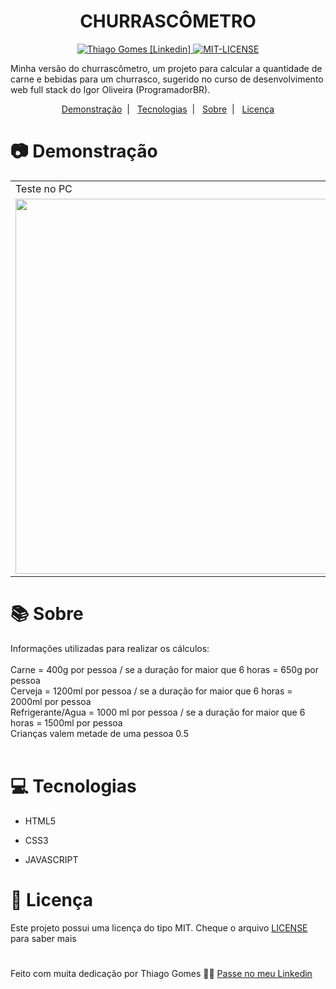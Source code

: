 <h1 align="center">
   CHURRASCÔMETRO
</h1>

<p align="center">
    <a href="https://www.linkedin.com/in/thiago-gomes-165ab722b/" >
   <img alt="Thiago Gomes [Linkedin]" src="https://img.shields.io/badge/-ThiagoGomes-db6c03?style=flat&logo=Linkedin&logoColor=white"/>
   </a>
   <a href="https://github.com/thgomes1/churrascometro/blob/main/LICENSE" >
   <img alt="MIT-LICENSE" src="https://img.shields.io/github/license/thgomes1/churrascometro?color=rgb%28219%2C%20108%2C%203%29"/>
   </a>
</p>

<p>
Minha versão do churrascômetro, um projeto para calcular a quantidade de carne e bebidas para um churrasco, sugerido no curso de desenvolvimento web full stack do Igor Oliveira (ProgramadorBR).
</p>

<p align="center">
  <a href="#camera-demonstração">Demonstração</a>&nbsp;&nbsp;|&nbsp;&nbsp;
  <a href="#computer-tecnologias">Tecnologias</a>&nbsp;&nbsp;|&nbsp;&nbsp;
  <a href="#books-sobre">Sobre</a>&nbsp;&nbsp;|&nbsp;&nbsp;
  <a href="#open_book-licença">Licença</a>
</p>

# :camera: Demonstração

<table>
 <tr>
   <td>Teste no PC</td>
   <td>Teste no MOBILE</td>
 </tr>
 <tr>
   <td><img src="https://user-images.githubusercontent.com/98625860/156857472-cd814f3d-974d-43e9-89cb-a77c7f48c5a5.gif" width="600px"></td>
   <td><img src="https://user-images.githubusercontent.com/98625860/156857468-52fc034a-e987-445d-8dd6-63807ddb426c.gif" width="400px"></td>
 </tr>
</table>

# :books: Sobre

Informações utilizadas para realizar os cálculos:
</br></br>
Carne = 400g por pessoa / se a duração for maior que 6 horas = 650g por pessoa
</br>
Cerveja = 1200ml por pessoa / se a duração for maior que 6 horas = 2000ml por pessoa
</br>
Refrigerante/Agua = 1000 ml por pessoa / se a duração for maior que 6 horas = 1500ml por pessoa
</br>
Crianças valem metade de uma pessoa 0.5
</br></br>

# :computer: Tecnologias

-   <p>HTML5</p>
-   <p>CSS3</p>
-   <p>JAVASCRIPT</p>

# :open_book: Licença

Este projeto possui uma licença do tipo MIT. Cheque o arquivo [LICENSE](https://github.com/thgomes1/calculadora-de-importacao/blob/main/LICENSE) para saber mais

#

Feito com muita dedicação por Thiago Gomes 🧑‍💻 [Passe no meu Linkedin](https://www.linkedin.com/in/thiago-gomes-165ab722b/)
